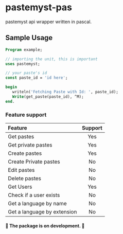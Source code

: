 # pastemyst-pas
pastemyst api wrapper written in pascal.

## Sample Usage
```pas
Program example;

// importing the unit, this is important
uses pastemyst;

// your paste's id
const paste_id = 'id here';

begin
   writeln('Fetching Paste with Id: ', paste_id);
   Write(get_paste(paste_id), ^M);
end.
```

### Feature support
| Feature | Support |
| :----------- | :-----------: |
| Get pastes | Yes |
| Get private pastes | Yes | 
| Create pastes | Yes |
| Create Private pastes | No | 
| Edit pastes | No | 
| Delete pastes | No | 
| Get Users | Yes |
| Check if a user exists | No | 
| Get a language by name | No | 
| Get a language by extension | No |

#### 🚧 The package is on development. 🚧
